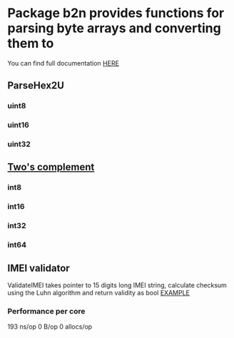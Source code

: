 # Package b2n provides functions for parsing byte arrays and converting them to

You can find full documentation [HERE](https://godoc.org/github.com/filipkroca/b2n#example-ValidateIMEI)

## ParseHex2U

### uint8  

### uint16

### uint32

## [Two's complement](https://en.wikipedia.org/wiki/Two%27s_complement)  

### int8  

### int16  

### int32  

### int64  

## IMEI validator

ValidateIMEI takes pointer to 15 digits long IMEI string, calculate checksum using the Luhn algorithm and return validity as bool [EXAMPLE](https://godoc.org/github.com/filipkroca/b2n#example-ValidateIMEI)

### Performance per core

193 ns/op
0 B/op
0 allocs/op

